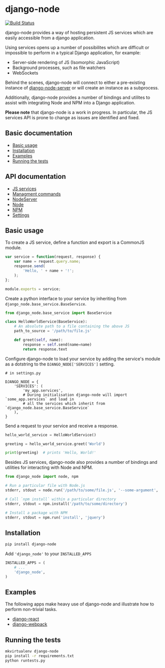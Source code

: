 django-node
===========

[![Build Status](https://travis-ci.org/markfinger/django-node.svg?branch=master)](https://travis-ci.org/markfinger/django-node)

django-node provides a way of hosting persistent JS services which are easily accessible from a django application.

Using services opens up a number of possibilites which are difficult or impossible to perform in a typical Django application, for example:
- Server-side rendering of JS (Isomorphic JavaScript)
- Background processes, such as file watchers
- WebSockets

Behind the scenes, django-node will connect to either a pre-existing instance of [django-node-server](https://github.com/markfinger/django-node-server) or will create an instance as a subprocess.

Additionally, django-node provides a number of bindings and utilites to assist with integrating Node and NPM into a Django application.

**Please note** that django-node is a work in progress. In particular, the JS services API is prone to change as issues are identified and fixed.


Basic documentation
-------------------

- [Basic usage](#basic-usage)
- [Installation](#installation)
- [Examples](#examples)
- [Running the tests](#running-the-tests)


API documentation
-----------------

- [JS services](docs/js_services.md)
- [Managment commands](docs/management_commands.md)
- [NodeServer](docs/node_server.md)
- [Node](docs/node.md)
- [NPM](docs/npm.md)
- [Settings](docs/settings.md)


Basic usage
-----------

To create a JS service, define a function and export is a CommonJS module. 

```javascript
var service = function(request, response) {
	var name = request.query.name;
	response.send(
	    'Hello, ' + name + '!';
	);
};

module.exports = service;
```

Create a python interface to your service by inheriting from `django_node.base_service.BaseService`.

```python
from django_node.base_service import BaseService

class HelloWorldService(BaseService):
    # An absolute path to a file containing the above JS
    path_to_source = '/path/to/file.js'

    def greet(self, name):
        response = self.send(name=name)
        return response.text
```

Configure django-node to load your service by adding the service's module as a 
dotstring to the `DJANGO_NODE['SERVICES']` setting.

```
# in settings.py

DJANGO_NODE = {
    'SERVICES': (
        'my_app.services',
        # During initialisation django-node will import `some_app.services` and load in 
        # all the services which inherit from `django_node.base_service.BaseService`
    ),
}
```

Send a request to your service and receive a response.

```python
hello_world_service = HelloWorldService()

greeting = hello_world_service.greet('World')

print(greeting)  # prints 'Hello, World!'
```

Besides JS services, django-node also provides a number of bindings and utilities for
interacting with Node and NPM.

```python
from django_node import node, npm

# Run a particular file with Node.js
stderr, stdout = node.run('/path/to/some/file.js', '--some-argument', 'some_value')

# Call `npm install` within a particular directory
stderr, stdout = npm.install('/path/to/some/directory')

# Install a package with NPM
stderr, stdout = npm.run('install', 'jquery')
```


Installation
------------

```bash
pip install django-node
```

Add `'django_node'` to your `INSTALLED_APPS`

```python
INSTALLED_APPS = (
    # ...
    'django_node',
)
```


Examples
--------

The following apps make heavy use of django-node and illustrate how to perform non-trivial tasks.

- [django-react](http://github.com/markfinger/django-react)
- [django-webpack](http://github.com/markfinger/django-webpack)


Running the tests
-----------------

```bash
mkvirtualenv django-node
pip install -r requirements.txt
python runtests.py
```
